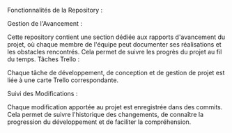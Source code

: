Fonctionnalités de la Repository :

Gestion de l'Avancement :

Cette repository contient une section dédiée aux rapports d'avancement du projet, où chaque membre de l'équipe peut documenter ses réalisations et les obstacles rencontrés. Cela permet de suivre les progrès du projet au fil du temps.
Tâches Trello :

Chaque tâche de développement, de conception et de gestion de projet est liée à une carte Trello correspondante.

Suivi des Modifications :

Chaque modification apportée au projet est enregistrée dans des commits. Cela permet de suivre l'historique des changements, de connaître la progression du développement et de faciliter la compréhension.
